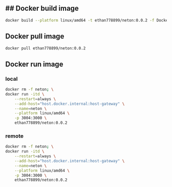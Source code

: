 ## ## Docker build image

```bash
docker build --platform linux/amd64 -t ethan778899/neton:0.0.2 -f Dockerfile .
```

## Docker pull image

```bash
docker pull ethan778899/neton:0.0.2
```

## Docker run image

### local

```bash
docker rm -f neton; \
docker run -itd \
    --restart=always \
    --add-host="host.docker.internal:host-gateway" \
    --name=neton \
    --platform linux/amd64 \
    -p 3004:3000 \
    ethan778899/neton:0.0.2
```

### remote

```bash
docker rm -f neton; \
docker run -itd \
    --restart=always \
    --add-host="host.docker.internal:host-gateway" \
    --name=neton \
    --platform linux/amd64 \
    -p 3004:3000 \
    ethan778899/neton:0.0.2
```
